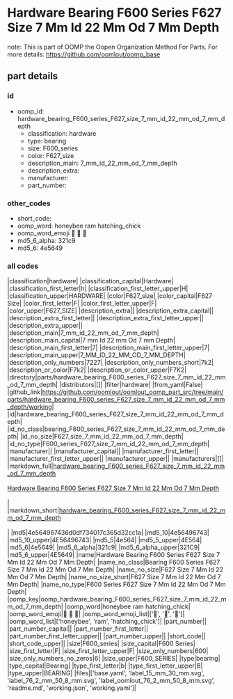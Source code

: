 # Hardware Bearing F600 Series F627 Size 7 Mm Id 22 Mm Od 7 Mm Depth  

note: This is part of OOMP the Oopen Organization Method For Parts. For more details: https://github.com/oomlout/oomp_base

##  part details





### id
* oomp_id: hardware_bearing_F600_series_F627_size_7_mm_id_22_mm_od_7_mm_depth
  * classification: hardware
  * type: bearing
  * size: F600_series
  * color: F627_size
  * description_main: 7_mm_id_22_mm_od_7_mm_depth
  * description_extra: 
  * manufacturer: 
  * part_number: 

### other_codes
* short_code: 
* oomp_word: honeybee ram hatching_chick
* oomp_word_emoji :honeybee: :ram: :hatching_chick:
* md5_6_alpha: 321c9
* md5_6: 4e5649

### all codes 
|classification|hardware|
|classification_capital|Hardware|
|classification_first_letter|h|
|classification_first_letter_upper|H|
|classification_upper|HARDWARE|
|color|F627_size|
|color_capital|F627 Size|
|color_first_letter|F|
|color_first_letter_upper|F|
|color_upper|F627_SIZE|
|description_extra||
|description_extra_capital||
|description_extra_first_letter||
|description_extra_first_letter_upper||
|description_extra_upper||
|description_main|7_mm_id_22_mm_od_7_mm_depth|
|description_main_capital|7 mm Id 22 mm Od 7 mm Depth|
|description_main_first_letter|7|
|description_main_first_letter_upper|7|
|description_main_upper|7_MM_ID_22_MM_OD_7_MM_DEPTH|
|description_only_numbers|7227|
|description_only_numbers_short|7k2|
|description_or_color|F7k2|
|description_or_color_upper|F7K2|
|directory|parts/hardware_bearing_F600_series_F627_size_7_mm_id_22_mm_od_7_mm_depth|
|distributors|[]|
|filter|hardware|
|from_yaml|False|
|github_link|https://github.com/oomlout/oomlout_oomp_part_src/tree/main/parts/hardware_bearing_F600_series_F627_size_7_mm_id_22_mm_od_7_mm_depth/working|
|id|hardware_bearing_F600_series_F627_size_7_mm_id_22_mm_od_7_mm_depth|
|id_no_class|bearing_F600_series_F627_size_7_mm_id_22_mm_od_7_mm_depth|
|id_no_size|F627_size_7_mm_id_22_mm_od_7_mm_depth|
|id_no_type|F600_series_F627_size_7_mm_id_22_mm_od_7_mm_depth|
|manufacturer||
|manufacturer_capital||
|manufacturer_first_letter||
|manufacturer_first_letter_upper||
|manufacturer_upper||
|manufacturers|[]|
|markdown_full|[hardware_bearing_F600_series_F627_size_7_mm_id_22_mm_od_7_mm_depth](https://github.com/oomlout/oomlout_oomp_part_src/tree/main/parts/hardware_bearing_F600_series_F627_size_7_mm_id_22_mm_od_7_mm_depth/working)<br>[](https://github.com/oomlout/oomlout_oomp_part_src/tree/main/parts/hardware_bearing_F600_series_F627_size_7_mm_id_22_mm_od_7_mm_depth/working)<br>[Hardware Bearing F600 Series F627 Size 7 Mm Id 22 Mm Od 7 Mm Depth](https://github.com/oomlout/oomlout_oomp_part_src/tree/main/parts/hardware_bearing_F600_series_F627_size_7_mm_id_22_mm_od_7_mm_depth/working)<br><br>|
|markdown_short|[hardware_bearing_F600_series_F627_size_7_mm_id_22_mm_od_7_mm_depth](https://github.com/oomlout/oomlout_oomp_part_src/tree/main/parts/hardware_bearing_F600_series_F627_size_7_mm_id_22_mm_od_7_mm_depth/working)<br><br>|
|md5|4e564967436d0df734017c365d32cc1a|
|md5_10|4e56496743|
|md5_10_upper|4E56496743|
|md5_5|4e564|
|md5_5_upper|4E564|
|md5_6|4e5649|
|md5_6_alpha|321c9|
|md5_6_alpha_upper|321C9|
|md5_6_upper|4E5649|
|name|Hardware Bearing F600 Series F627 Size 7 Mm Id 22 Mm Od 7 Mm Depth|
|name_no_class|Bearing F600 Series F627 Size 7 Mm Id 22 Mm Od 7 Mm Depth|
|name_no_size|F627 Size 7 Mm Id 22 Mm Od 7 Mm Depth|
|name_no_size_short|F627 Size 7 Mm Id 22 Mm Od 7 Mm Depth|
|name_no_type|F600 Series F627 Size 7 Mm Id 22 Mm Od 7 Mm Depth|
|oomp_key|oomp_hardware_bearing_F600_series_F627_size_7_mm_id_22_mm_od_7_mm_depth|
|oomp_word|honeybee ram hatching_chick|
|oomp_word_emoji|:honeybee: :ram: :hatching_chick:|
|oomp_word_emoji_list|[':honeybee:', ':ram:', ':hatching_chick:']|
|oomp_word_list|['honeybee', 'ram', 'hatching_chick']|
|part_number||
|part_number_capital||
|part_number_first_letter||
|part_number_first_letter_upper||
|part_number_upper||
|short_code||
|short_code_upper||
|size|F600_series|
|size_capital|F600 Series|
|size_first_letter|F|
|size_first_letter_upper|F|
|size_only_numbers|600|
|size_only_numbers_no_zeros|6|
|size_upper|F600_SERIES|
|type|bearing|
|type_capital|Bearing|
|type_first_letter|b|
|type_first_letter_upper|B|
|type_upper|BEARING|
|files|['base.yaml', 'label_15_mm_30_mm.svg', 'label_76_2_mm_50_8_mm.svg', 'label_oomlout_76_2_mm_50_8_mm.svg', 'readme.md', 'working.json', 'working.yaml']|
